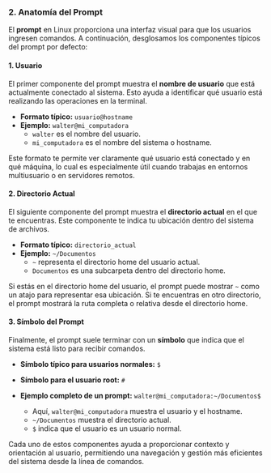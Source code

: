 ### 2. Anatomía del Prompt

El **prompt** en Linux proporciona una interfaz visual para que los usuarios ingresen comandos. A continuación, desglosamos los componentes típicos del prompt por defecto:

#### 1. **Usuario**
El primer componente del prompt muestra el **nombre de usuario** que está actualmente conectado al sistema. Esto ayuda a identificar qué usuario está realizando las operaciones en la terminal.

- **Formato típico:** `usuario@hostname`
- **Ejemplo:** `walter@mi_computadora`
  - `walter` es el nombre del usuario.
  - `mi_computadora` es el nombre del sistema o hostname.

Este formato te permite ver claramente qué usuario está conectado y en qué máquina, lo cual es especialmente útil cuando trabajas en entornos multiusuario o en servidores remotos.

#### 2. **Directorio Actual**
El siguiente componente del prompt muestra el **directorio actual** en el que te encuentras. Este componente te indica tu ubicación dentro del sistema de archivos.

- **Formato típico:** `directorio_actual`
- **Ejemplo:** `~/Documentos`
  - `~` representa el directorio home del usuario actual.
  - `Documentos` es una subcarpeta dentro del directorio home.

Si estás en el directorio home del usuario, el prompt puede mostrar `~` como un atajo para representar esa ubicación. Si te encuentras en otro directorio, el prompt mostrará la ruta completa o relativa desde el directorio home.

#### 3. **Símbolo del Prompt**
Finalmente, el prompt suele terminar con un **símbolo** que indica que el sistema está listo para recibir comandos.

- **Símbolo típico para usuarios normales:** `$`
- **Símbolo para el usuario root:** `#`

- **Ejemplo completo de un prompt:** `walter@mi_computadora:~/Documentos$`
  - Aquí, `walter@mi_computadora` muestra el usuario y el hostname.
  - `~/Documentos` muestra el directorio actual.
  - `$` indica que el usuario es un usuario normal.

Cada uno de estos componentes ayuda a proporcionar contexto y orientación al usuario, permitiendo una navegación y gestión más eficientes del sistema desde la línea de comandos.
